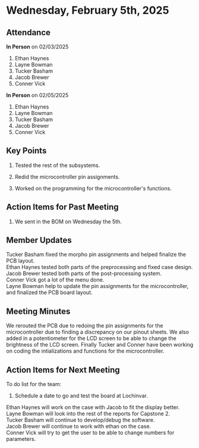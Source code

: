 # Wednesday, February 5th, 2025

## Attendance
**In Person** on 02/03/2025
1. Ethan Haynes
2. Layne Bowman
3. Tucker Basham
4. Jacob Brewer
5. Conner Vick

**In Person** on 02/05/2025
1. Ethan Haynes
2. Layne Bowman
3. Tucker Basham
4. Jacob Brewer
5. Conner Vick

## Key Points
1. Tested the rest of the subsystems.

2. Redid the microcontroller pin assignments.

3. Worked on the programming for the microcontroller's functions.

## Action Items for Past Meeting
1. We sent in the BOM on Wednesday the 5th.

## Member Updates

Tucker Basham fixed the morpho pin assignments and helped finalize the PCB layout.  
Ethan Haynes tested both parts of the preprocessing and fixed case design.  
Jacob Brewer tested both parts of the post-processing system.  
Conner Vick got a lot of the menu done.  
Layne Bowman help to update the pin assignments for the microcontroller, and finalized the PCB board layout.  

## Meeting Minutes
We rerouted the PCB due to redoing the pin assignments for the microcontroller due to finding a discrepancy on our pinout sheets. We also added in a potentiometer for the LCD screen to be able to change the brightness of the LCD screen. Finally Tucker and Conner have been working on coding the intializations and functions for the microcontroller.  

## Action Items for Next Meeting
To do list for the team:  
1. Schedule a date to go and test the board at Lochinvar.  

Ethan Haynes will work on the case with Jacob to fit the display better.  
Layne Bowman will look into the rest of the reports for Capstone 2.  
Tucker Basham will continue to develop/debug the software.  
Jacob Brewer will continue to work with ethan on the case.  
Conner Vick will try to get the user to be able to change numbers for parameters.  
